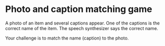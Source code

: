 # Photo and caption matching game

A photo of an item and several captions appear.
One of the captions is the correct name of the item.
The speech synthesizer says the correct name.

Your challenge is to match the name (caption) to the photo.
